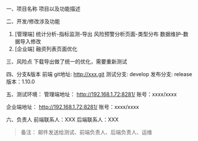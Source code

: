 一、项目名称
项目以及功能描述

二、开发/修改涉及功能
1. [管理端]
    统计分析-指标监测-导出
    风险预警分析页面-类型分布
    数据维护-数据导入修改
2. [企业端]
    融资列表页面优化

三、风险点
下载导出做了统一的优化，需要重新测试

四、分支&版本
前端
git地址: http://xxx.git
测试分支: develop
发布分支: release
版本：1.10.0

五、测试环境：
管理端地址： http://192.168.1.72:8281/
账号：xxxx/xxxx


企业端地址： http://192.168.1.72:8281/
账号：xxxx/xxxx

六、负责人
前端联系人：XXX
后端联系人：XXX

> 备注： 邮件发送给测试、前端负责人、后端负责人、运维